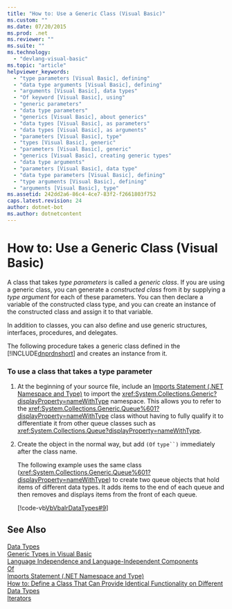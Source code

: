 ```yaml
---
title: "How to: Use a Generic Class (Visual Basic)"
ms.custom: ""
ms.date: 07/20/2015
ms.prod: .net
ms.reviewer: ""
ms.suite: ""
ms.technology: 
  - "devlang-visual-basic"
ms.topic: "article"
helpviewer_keywords: 
  - "type parameters [Visual Basic], defining"
  - "data type arguments [Visual Basic], defining"
  - "arguments [Visual Basic], data types"
  - "Of keyword [Visual Basic], using"
  - "generic parameters"
  - "data type parameters"
  - "generics [Visual Basic], about generics"
  - "data types [Visual Basic], as parameters"
  - "data types [Visual Basic], as arguments"
  - "parameters [Visual Basic], type"
  - "types [Visual Basic], generic"
  - "parameters [Visual Basic], generic"
  - "generics [Visual Basic], creating generic types"
  - "data type arguments"
  - "parameters [Visual Basic], data type"
  - "data type parameters [Visual Basic], defining"
  - "type arguments [Visual Basic], defining"
  - "arguments [Visual Basic], type"
ms.assetid: 242dd2a6-86c4-4ce7-83f2-f2661803f752
caps.latest.revision: 24
author: dotnet-bot
ms.author: dotnetcontent
---
```

# How to: Use a Generic Class (Visual Basic)
A class that takes *type parameters* is called a *generic class*. If you are using a generic class, you can generate a *constructed class* from it by supplying a *type argument* for each of these parameters. You can then declare a variable of the constructed class type, and you can create an instance of the constructed class and assign it to that variable.  
  
 In addition to classes, you can also define and use generic structures, interfaces, procedures, and delegates.  
  
 The following procedure takes a generic class defined in the [!INCLUDE[dnprdnshort](~/includes/dnprdnshort-md.md)] and creates an instance from it.  
  
### To use a class that takes a type parameter  
  
1.  At the beginning of your source file, include an [Imports Statement (.NET Namespace and Type)](../../../../visual-basic/language-reference/statements/imports-statement-net-namespace-and-type.md) to import the <xref:System.Collections.Generic?displayProperty=nameWithType> namespace. This allows you to refer to the <xref:System.Collections.Generic.Queue%601?displayProperty=nameWithType> class without having to fully qualify it to differentiate it from other queue classes such as <xref:System.Collections.Queue?displayProperty=nameWithType>.  
  
2.  Create the object in the normal way, but add `(Of` `type``)` immediately after the class name.  
  
     The following example uses the same class (<xref:System.Collections.Generic.Queue%601?displayProperty=nameWithType>) to create two queue objects that hold items of different data types. It adds items to the end of each queue and then removes and displays items from the front of each queue.  
  
     [!code-vb[VbVbalrDataTypes#9](../../../../visual-basic/language-reference/data-types/codesnippet/VisualBasic/how-to-use-a-generic-class_1.vb)]  
  
## See Also  
 [Data Types](../../../../visual-basic/programming-guide/language-features/data-types/index.md)  
 [Generic Types in Visual Basic](../../../../visual-basic/programming-guide/language-features/data-types/generic-types.md)  
 [Language Independence and Language-Independent Components](../../../../standard/language-independence-and-language-independent-components.md)  
 [Of](../../../../visual-basic/language-reference/statements/of-clause.md)  
 [Imports Statement (.NET Namespace and Type)](../../../../visual-basic/language-reference/statements/imports-statement-net-namespace-and-type.md)  
 [How to: Define a Class That Can Provide Identical Functionality on Different Data Types](../../../../visual-basic/programming-guide/language-features/data-types/how-to-define-a-class-that-can-provide-identical-functionality.md)  
 [Iterators](http://msdn.microsoft.com/library/f45331db-d595-46ec-9142-551d3d1eb1a7)
